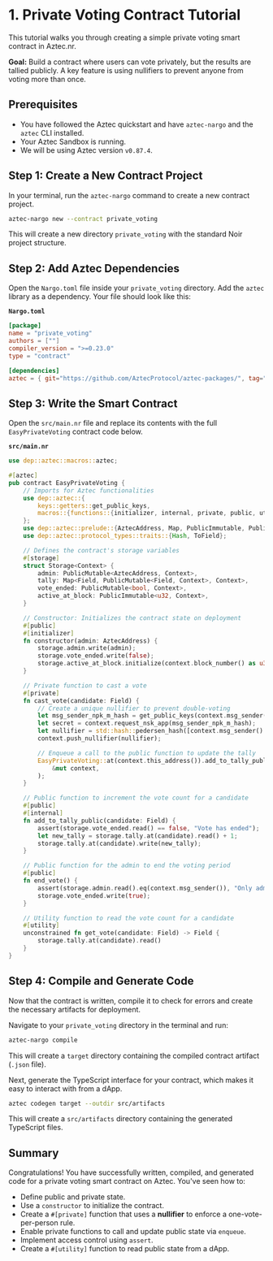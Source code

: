 # 1. Private Voting Contract Tutorial

This tutorial walks you through creating a simple private voting smart contract in Aztec.nr.

**Goal:** Build a contract where users can vote privately, but the results are tallied publicly. A key feature is using nullifiers to prevent anyone from voting more than once.

## Prerequisites

- You have followed the Aztec quickstart and have `aztec-nargo` and the `aztec` CLI installed.
- Your Aztec Sandbox is running.
- We will be using Aztec version `v0.87.4`.

## Step 1: Create a New Contract Project

In your terminal, run the `aztec-nargo` command to create a new contract project.

```bash
aztec-nargo new --contract private_voting
```

This will create a new directory `private_voting` with the standard Noir project structure.

## Step 2: Add Aztec Dependencies

Open the `Nargo.toml` file inside your `private_voting` directory. Add the `aztec` library as a dependency. Your file should look like this:

**`Nargo.toml`**
```toml
[package]
name = "private_voting"
authors = [""]
compiler_version = ">=0.23.0"
type = "contract"

[dependencies]
aztec = { git="https://github.com/AztecProtocol/aztec-packages/", tag="v0.87.4", directory="noir-projects/aztec-nr/aztec" }
```

## Step 3: Write the Smart Contract

Open the `src/main.nr` file and replace its contents with the full `EasyPrivateVoting` contract code below.

**`src/main.nr`**
```rust
use dep::aztec::macros::aztec;

#[aztec]
pub contract EasyPrivateVoting {
    // Imports for Aztec functionalities
    use dep::aztec::{
        keys::getters::get_public_keys,
        macros::{functions::{initializer, internal, private, public, utility}, storage::storage},
    };
    use dep::aztec::prelude::{AztecAddress, Map, PublicImmutable, PublicMutable};
    use dep::aztec::protocol_types::traits::{Hash, ToField};

    // Defines the contract's storage variables
    #[storage]
    struct Storage<Context> {
        admin: PublicMutable<AztecAddress, Context>,
        tally: Map<Field, PublicMutable<Field, Context>, Context>,
        vote_ended: PublicMutable<bool, Context>,
        active_at_block: PublicImmutable<u32, Context>,
    }

    // Constructor: Initializes the contract state on deployment
    #[public]
    #[initializer]
    fn constructor(admin: AztecAddress) {
        storage.admin.write(admin);
        storage.vote_ended.write(false);
        storage.active_at_block.initialize(context.block_number() as u32);
    }

    // Private function to cast a vote
    #[private]
    fn cast_vote(candidate: Field) {
        // Create a unique nullifier to prevent double-voting
        let msg_sender_npk_m_hash = get_public_keys(context.msg_sender()).npk_m.hash();
        let secret = context.request_nsk_app(msg_sender_npk_m_hash);
        let nullifier = std::hash::pedersen_hash([context.msg_sender().to_field(), secret]);
        context.push_nullifier(nullifier);

        // Enqueue a call to the public function to update the tally
        EasyPrivateVoting::at(context.this_address()).add_to_tally_public(candidate).enqueue(
            &mut context,
        );
    }

    // Public function to increment the vote count for a candidate
    #[public]
    #[internal]
    fn add_to_tally_public(candidate: Field) {
        assert(storage.vote_ended.read() == false, "Vote has ended");
        let new_tally = storage.tally.at(candidate).read() + 1;
        storage.tally.at(candidate).write(new_tally);
    }

    // Public function for the admin to end the voting period
    #[public]
    fn end_vote() {
        assert(storage.admin.read().eq(context.msg_sender()), "Only admin can end votes");
        storage.vote_ended.write(true);
    }

    // Utility function to read the vote count for a candidate
    #[utility]
    unconstrained fn get_vote(candidate: Field) -> Field {
        storage.tally.at(candidate).read()
    }
}
```

## Step 4: Compile and Generate Code

Now that the contract is written, compile it to check for errors and create the necessary artifacts for deployment.

Navigate to your `private_voting` directory in the terminal and run:

```bash
aztec-nargo compile
```

This will create a `target` directory containing the compiled contract artifact (`.json` file).

Next, generate the TypeScript interface for your contract, which makes it easy to interact with from a dApp.

```bash
aztec codegen target --outdir src/artifacts
```

This will create a `src/artifacts` directory containing the generated TypeScript files.

## Summary

Congratulations! You have successfully written, compiled, and generated code for a private voting smart contract on Aztec. You've seen how to:
- Define public and private state.
- Use a `constructor` to initialize the contract.
- Create a `#[private]` function that uses a **nullifier** to enforce a one-vote-per-person rule.
- Enable private functions to call and update public state via `enqueue`.
- Implement access control using `assert`.
- Create a `#[utility]` function to read public state from a dApp. 